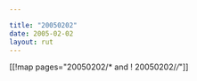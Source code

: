 ```yaml
---

title: "20050202"
date: 2005-02-02
layout: rut
---
```


[[!map pages="20050202/* and ! 20050202/*/*"]]
